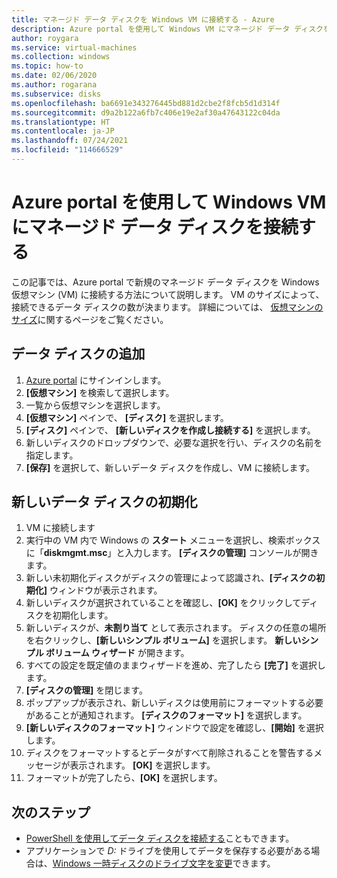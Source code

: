 ```yaml
---
title: マネージド データ ディスクを Windows VM に接続する - Azure
description: Azure portal を使用して Windows VM にマネージド データ ディスクを接続する方法について説明します。
author: roygara
ms.service: virtual-machines
ms.collection: windows
ms.topic: how-to
ms.date: 02/06/2020
ms.author: rogarana
ms.subservice: disks
ms.openlocfilehash: ba6691e343276445bd881d2cbe2f8fcb5d1d314f
ms.sourcegitcommit: d9a2b122a6fb7c406e19e2af30a47643122c04da
ms.translationtype: HT
ms.contentlocale: ja-JP
ms.lasthandoff: 07/24/2021
ms.locfileid: "114666529"
---
```

# <a name="attach-a-managed-data-disk-to-a-windows-vm-by-using-the-azure-portal"></a>Azure portal を使用して Windows VM にマネージド データ ディスクを接続する

この記事では、Azure portal で新規のマネージド データ ディスクを Windows 仮想マシン (VM) に接続する方法について説明します。 VM のサイズによって、接続できるデータ ディスクの数が決まります。 詳細については、 [仮想マシンのサイズ](../sizes.md)に関するページをご覧ください。


## <a name="add-a-data-disk"></a>データ ディスクの追加

1. [Azure portal](https://portal.azure.com) にサインインします。
1. **[仮想マシン]** を検索して選択します。
1. 一覧から仮想マシンを選択します。
1. **[仮想マシン]** ペインで、 **[ディスク]** を選択します。
1. **[ディスク]** ペインで、 **[新しいディスクを作成し接続する]** を選択します。
1. 新しいディスクのドロップダウンで、必要な選択を行い、ディスクの名前を指定します。
1. **[保存]** を選択して、新しいデータ ディスクを作成し、VM に接続します。

## <a name="initialize-a-new-data-disk"></a>新しいデータ ディスクの初期化

1. VM に接続します
1. 実行中の VM 内で Windows の **スタート** メニューを選択し、検索ボックスに「**diskmgmt.msc**」と入力します。 **[ディスクの管理]** コンソールが開きます。
1. 新しい未初期化ディスクがディスクの管理によって認識され、**[ディスクの初期化]** ウィンドウが表示されます。
1. 新しいディスクが選択されていることを確認し、**[OK]** をクリックしてディスクを初期化します。
1. 新しいディスクが、**未割り当て** として表示されます。 ディスクの任意の場所を右クリックし、**[新しいシンプル ボリューム]** を選択します。 **新しいシンプル ボリューム ウィザード** が開きます。
1. すべての設定を既定値のままウィザードを進め、完了したら **[完了]** を選択します。
1. **[ディスクの管理]** を閉じます。
1. ポップアップが表示され、新しいディスクは使用前にフォーマットする必要があることが通知されます。 **[ディスクのフォーマット]** を選択します。
1. **[新しいディスクのフォーマット]** ウィンドウで設定を確認し、**[開始]** を選択します。
1. ディスクをフォーマットするとデータがすべて削除されることを警告するメッセージが表示されます。 **[OK]** を選択します。
1. フォーマットが完了したら、**[OK]** を選択します。

## <a name="next-steps"></a>次のステップ

- [PowerShell を使用してデータ ディスクを接続する](attach-disk-ps.md)こともできます。
- アプリケーションで *D:* ドライブを使用してデータを保存する必要がある場合は、[Windows 一時ディスクのドライブ文字を変更](change-drive-letter.md)できます。